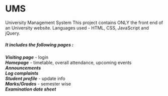# UMS
University Management System
This project contains ONLY the front end of an University website. Languages used - HTML, CSS, JavaScript and jQuery.

##### It includes the following pages : 
  
**_Visiting page_** - login  
**_Homepage_** - timetable, overall attendance, upcoming events  
**_Announcements_**  
**_Log complaints_**  
**_Student profile_** - update info  
**_Marks/Grades_** - semester wise  
**_Examination date sheet_**
